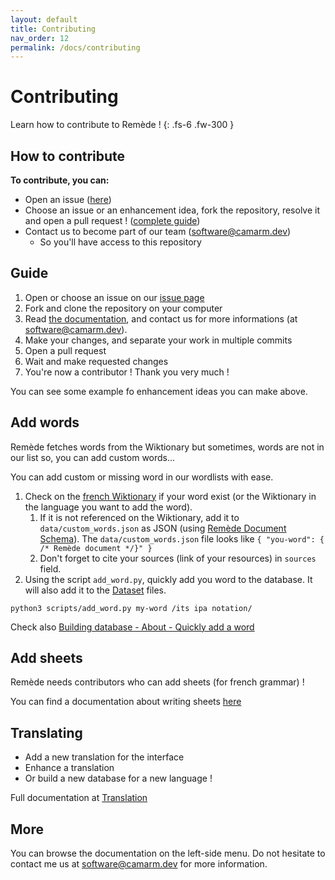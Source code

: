```yaml
---
layout: default
title: Contributing
nav_order: 12
permalink: /docs/contributing
---
```


# Contributing
Learn how to contribute to Remède !
{: .fs-6 .fw-300 }

## How to contribute
**To contribute, you can:**
- Open an issue ([here](https://github.com/camarm-dev/remede/issues/new/choose))
- Choose an issue or an enhancement idea, fork the repository, resolve it and open a pull request ! ([complete guide](#guide))
- Contact us to become part of our team (software@camarm.dev)
    - So you'll have access to this repository

## Guide
1. Open or choose an issue on our [issue page](https://github.com/camarm-dev/remede/issues)
2. Fork and clone the repository on your computer
3. Read [the documentation](https://docs.remede.camarm.fr), and contact us for more informations (at software@camarm.dev).
4. Make your changes, and separate your work in multiple commits
5. Open a pull request
6. Wait and make requested changes
7. You're now a contributor ! Thank you very much !

You can see some example fo enhancement ideas you can make above.

## Add words

Remède fetches words from the Wiktionary but sometimes, words are not in our list so, you can add custom words...

You can add custom or missing word in our wordlists with ease.
1. Check on the [french Wiktionary](https://fr.wiktionary.org) if your word exist (or the Wiktionary in the language you want to add the word).
   1. If it is not referenced on the Wiktionary, add it to `data/custom_words.json` as JSON (using [Remède Document Schema](/docs/database/schema)). The `data/custom_words.json` file looks like `{ "you-word": { /* Remède document */}" }`
   2. Don't forget to cite your sources (link of your resources) in `sources` field.
2. Using the script `add_word.py`, quickly add you word to the database. It will also add it to the [Dataset](/docs/database/dataset) files.
```shell
python3 scripts/add_word.py my-word /its ipa notation/ 
```

Check also [Building database - About - Quickly add a word](https://docs.remede.camarm.fr/docs/database/build/about#quickly-add-a-word)

## Add sheets

Remède needs contributors who can add sheets (for french grammar) !

You can find a documentation about writing sheets [here](https://docs.remede.camarm.fr/docs/sheets)

## Translating

- Add a new translation for the interface
- Enhance a translation
- Or build a new database for a new language !


Full documentation at [Translation](/docs/translation)

## More

You can browse the documentation on the left-side menu.
Do not hesitate to contact me us at [software@camarm.dev](mailto:software@camarm.dev) for more information.
